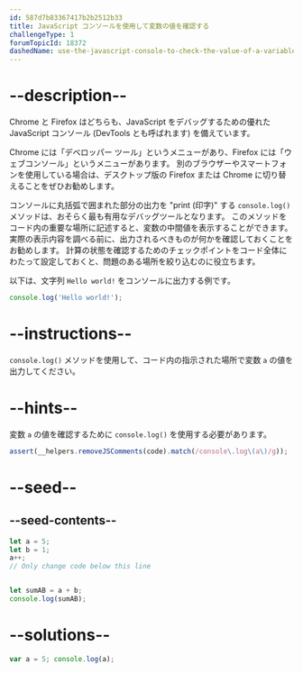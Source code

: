 ```yaml
---
id: 587d7b83367417b2b2512b33
title: JavaScript コンソールを使用して変数の値を確認する
challengeType: 1
forumTopicId: 18372
dashedName: use-the-javascript-console-to-check-the-value-of-a-variable
---
```


# --description--

Chrome と Firefox はどちらも、JavaScript をデバッグするための優れた JavaScript コンソール (DevTools とも呼ばれます) を備えています。

Chrome には「デベロッパー ツール」というメニューがあり、Firefox には「ウェブコンソール」というメニューがあります。 別のブラウザーやスマートフォンを使用している場合は、デスクトップ版の Firefox または Chrome に切り替えることをぜひお勧めします。

コンソールに丸括弧で囲まれた部分の出力を "print (印字)" する `console.log()` メソッドは、おそらく最も有用なデバッグツールとなります。 このメソッドをコード内の重要な場所に記述すると、変数の中間値を表示することができます。 実際の表示内容を調べる前に、出力されるべきものが何かを確認しておくことをお勧めします。 計算の状態を確認するためのチェックポイントをコード全体にわたって設定しておくと、問題のある場所を絞り込むのに役立ちます。

以下は、文字列 `Hello world!` をコンソールに出力する例です。

```js
console.log('Hello world!');
```

# --instructions--

`console.log()` メソッドを使用して、コード内の指示された場所で変数 `a` の値を出力してください。

# --hints--

変数 `a` の値を確認するために `console.log()` を使用する必要があります。

```js
assert(__helpers.removeJSComments(code).match(/console\.log\(a\)/g));
```

# --seed--

## --seed-contents--

```js
let a = 5;
let b = 1;
a++;
// Only change code below this line


let sumAB = a + b;
console.log(sumAB);
```

# --solutions--

```js
var a = 5; console.log(a);
```
